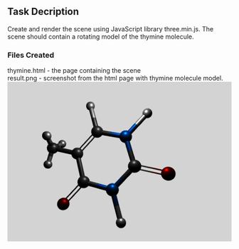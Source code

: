 ## Task Decription

Create and render the scene using JavaScript library three.min.js. The scene should contain a rotating model of the thymine molecule.

### Files Created

thymine.html - the page containing the scene<br>
result.png - screenshot from the html page with thymine molecule model.
![Thymine](https://github.com/alex-krasnova/university_work/blob/main/javascript_three.js/thymine/result.png)

